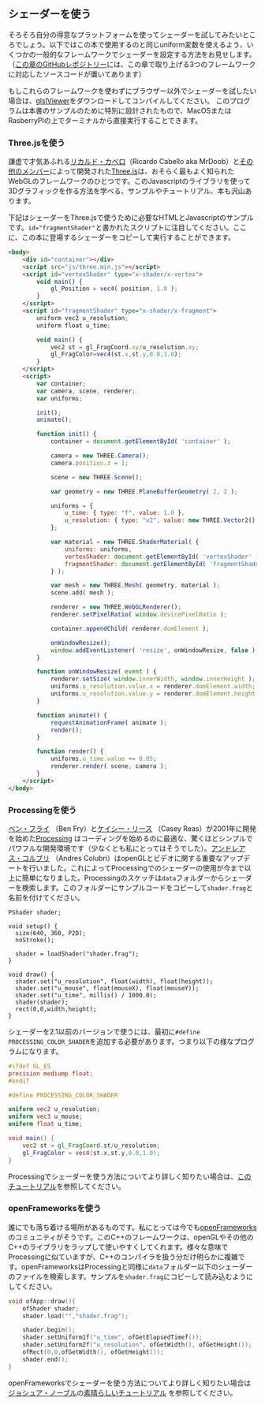 ## シェーダーを使う

そろそろ自分の得意なプラットフォームを使ってシェーダーを試してみたいところでしょう。以下ではこの本で使用するのと同じuniform変数を使えるよう、いくつかの一般的なフレームワークでシェーダーを設定する方法をお見せします。（[この章のGitHubレポジトリー](https://github.com/patriciogonzalezvivo/thebookofshaders/tree/master/04)には、この章で取り上げる3つのフレームワークに対応したソースコードが置いてあります）


もしこれらのフレームワークを使わずにブラウザー以外でシェーダーを試したい場合は、[glslViewer](https://github.com/patriciogonzalezvivo/glslViewer)をダウンロードしてコンパイルしてください。
このプログラムは本書のサンプルのために特別に設計されたもので、MacOSまたはRasberryPIの上でターミナルから直接実行することできます。

### **Three.js**を使う

謙虚で才気あふれる[リカルド・カベロ](https://twitter.com/mrdoob)（Ricardo Cabello aka MrDoob）と[その他のメンバー](https://github.com/mrdoob/three.js/graphs/contributors)によって開発された[Three.js](http://threejs.org/)は、おそらく最もよく知られたWebGLのフレームワークのひとつです。このJavascriptのライブラリを使って3Dグラフィックを作る方法を学べる、サンプルやチュートリアル、本も沢山あります。

下記はシェーダーをThree.jsで使うために必要なHTMLとJavascriptのサンプルです。```id="fragmentShader"```と書かれたスクリプトに注目してください。ここに、この本に登場するシェーダーをコピーして実行することができます。

```html
<body>
    <div id="container"></div>
    <script src="js/three.min.js"></script>
    <script id="vertexShader" type="x-shader/x-vertex">
        void main() {
            gl_Position = vec4( position, 1.0 );
        }
    </script>
    <script id="fragmentShader" type="x-shader/x-fragment">
        uniform vec2 u_resolution;
        uniform float u_time;

        void main() {
            vec2 st = gl_FragCoord.xy/u_resolution.xy;
            gl_FragColor=vec4(st.x,st.y,0.0,1.0);
        }
    </script>
    <script>
        var container;
        var camera, scene, renderer;
        var uniforms;

        init();
        animate();

        function init() {
            container = document.getElementById( 'container' );

            camera = new THREE.Camera();
            camera.position.z = 1;

            scene = new THREE.Scene();

            var geometry = new THREE.PlaneBufferGeometry( 2, 2 );

            uniforms = {
                u_time: { type: "f", value: 1.0 },
                u_resolution: { type: "v2", value: new THREE.Vector2() }
            };

            var material = new THREE.ShaderMaterial( {
                uniforms: uniforms,
                vertexShader: document.getElementById( 'vertexShader' ).textContent,
                fragmentShader: document.getElementById( 'fragmentShader' ).textContent
            } );

            var mesh = new THREE.Mesh( geometry, material );
            scene.add( mesh );

            renderer = new THREE.WebGLRenderer();
            renderer.setPixelRatio( window.devicePixelRatio );

            container.appendChild( renderer.domElement );

            onWindowResize();
            window.addEventListener( 'resize', onWindowResize, false );
        }

        function onWindowResize( event ) {
            renderer.setSize( window.innerWidth, window.innerHeight );
            uniforms.u_resolution.value.x = renderer.domElement.width;
            uniforms.u_resolution.value.y = renderer.domElement.height;
        }

        function animate() {
            requestAnimationFrame( animate );
            render();
        }

        function render() {
            uniforms.u_time.value += 0.05;
            renderer.render( scene, camera );
        }
    </script>
</body>
```

### **Processing**を使う

[ベン・フライ](http://benfry.com/) （Ben Fry）と[ケイシー・リース](http://reas.com/) （Casey Reas）が2001年に開発を始めた[Processing](https://processing.org/) はコーディングを始めるのに最適な、驚くほどシンプルでパワフルな開発環境です（少なくとも私にとってはそうでした）。[アンドレアス・コルブリ](https://codeanticode.wordpress.com/) （Andres Colubri）はopenGLとビデオに関する重要なアップデートを行いました。これによってProcessingでのシェーダーの使用が今まで以上に簡単になりました。Processingのスケッチは```data```フォルダーからシェーダーを検索します。このフォルダーにサンプルコードをコピーして```shader.frag```と名前を付けてください。

```processing
PShader shader;

void setup() {
  size(640, 360, P2D);
  noStroke();

  shader = loadShader("shader.frag");
}

void draw() {
  shader.set("u_resolution", float(width), float(height));
  shader.set("u_mouse", float(mouseX), float(mouseY));
  shader.set("u_time", millis() / 1000.0);
  shader(shader);
  rect(0,0,width,height);
}
```

シェーダーを2.1以前のバージョンで使うには、最初に```#define PROCESSING_COLOR_SHADER```を追加する必要があります。つまり以下の様なプログラムになります。

```glsl
#ifdef GL_ES
precision mediump float;
#endif

#define PROCESSING_COLOR_SHADER

uniform vec2 u_resolution;
uniform vec3 u_mouse;
uniform float u_time;

void main() {
    vec2 st = gl_FragCoord.st/u_resolution;
    gl_FragColor = vec4(st.x,st.y,0.0,1.0);
}
```

Processingでシェーダーを使う方法についてより詳しく知りたい場合は、[このチュートリアル](https://processing.org/tutorials/pshader/)を参照してください。

### **openFrameworks**を使う

誰にでも落ち着ける場所があるものです。私にとっては今でも[openFrameworks](http://openframeworks.cc/)のコミュニティがそうです。このC++のフレームワークは、openGLやその他のC++のライブラリをラップして使いやすくしてくれます。様々な意味でProcessingに似ていますが、C++のコンパイラを扱う分だけ明らかに複雑です。openFrameworksはProcessingと同様に```data```フォルダー以下のシェーダーのファイルを検索します。サンプルを```shader.frag```にコピーして読み込むようにしてください。


```cpp
void ofApp::draw(){
    ofShader shader;
    shader.load("","shader.frag");

    shader.begin();
    shader.setUniform1f("u_time", ofGetElapsedTimef());
    shader.setUniform2f("u_resolution", ofGetWidth(), ofGetHeight());
    ofRect(0,0,ofGetWidth(), ofGetHeight());
    shader.end();
}
```

openFrameworksでシェーダーを使う方法についてより詳しく知りたい場合は[ジョシュア・ノーブル](https://processing.org/tutorials/pshader/)の[素晴らしいチュートリアル](http://openframeworks.cc/tutorials/graphics/shaders.html) を参照してください。
